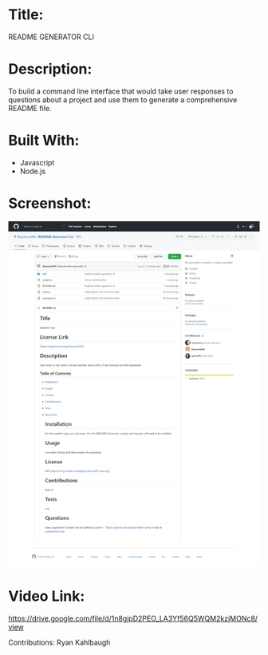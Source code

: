 # Title:
README GENERATOR CLI

# Description:
To build a command line interface that would take user responses to questions about a project and use them to generate a comprehensive README file.

# Built With:
- Javascript
- Node.js

# Screenshot:
<img src=".\assets\screenshot.png"></img>

# Video Link:
https://drive.google.com/file/d/1n8gjpD2PEO_LA3Yf56Q5WQM2kzjMONc8/view

Contributions:
Ryan Kahlbaugh